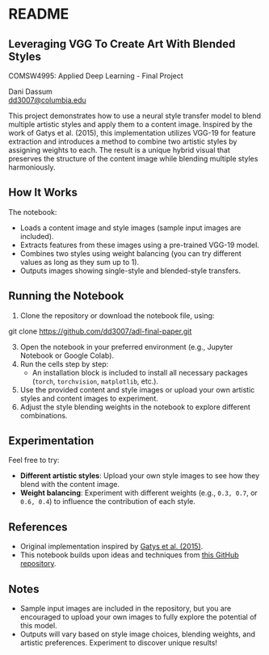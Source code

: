 README
==============================================================================
## Leveraging VGG To Create Art With Blended Styles ##
COMSW4995: Applied Deep Learning - Final Project  

Dani Dassum  
dd3007@columbia.edu  

This project demonstrates how to use a neural style transfer model to blend multiple artistic styles and apply them to a content image. Inspired by the work of Gatys et al. (2015), this implementation utilizes VGG-19 for feature extraction and introduces a method to combine two artistic styles by assigning weights to each. The result is a unique hybrid visual that preserves the structure of the content image while blending multiple styles harmoniously.

## How It Works ##

The notebook:  
- Loads a content image and style images (sample input images are included).  
- Extracts features from these images using a pre-trained VGG-19 model.  
- Combines two styles using weight balancing (you can try different values as long as they sum up to 1).  
- Outputs images showing single-style and blended-style transfers.  

## Running the Notebook ##

1. Clone the repository or download the notebook file, using:

git clone https://github.com/dd3007/adl-final-paper.git

3. Open the notebook in your preferred environment (e.g., Jupyter Notebook or Google Colab).  
4. Run the cells step by step:  
   - An installation block is included to install all necessary packages (`torch`, `torchvision`, `matplotlib`, etc.).  
5. Use the provided content and style images or upload your own artistic styles and content images to experiment.  
6. Adjust the style blending weights in the notebook to explore different combinations.  

## Experimentation ##

Feel free to try:  
- **Different artistic styles**: Upload your own style images to see how they blend with the content image.  
- **Weight balancing**: Experiment with different weights (e.g., `0.3, 0.7`, or `0.6, 0.4`) to influence the contribution of each style.  

## References ##

- Original implementation inspired by [Gatys et al. (2015)](https://arxiv.org/abs/1508.06576).  
- This notebook builds upon ideas and techniques from [this GitHub repository](https://github.com/tjwhitaker/a-neural-algorithm-of-artistic-style/tree/master).  

## Notes ##

- Sample input images are included in the repository, but you are encouraged to upload your own images to fully explore the potential of this model.  
- Outputs will vary based on style image choices, blending weights, and artistic preferences. Experiment to discover unique results!  
